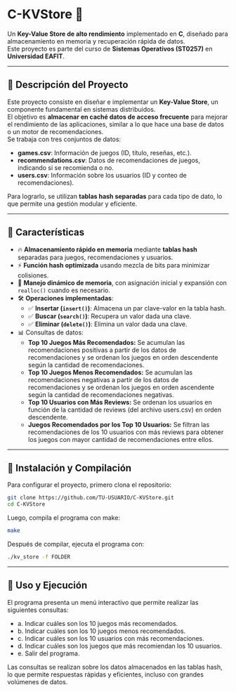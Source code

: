 # C-KVStore 🚀  

Un **Key-Value Store de alto rendimiento** implementado en **C**, diseñado para almacenamiento en memoria y recuperación rápida de datos.  
Este proyecto es parte del curso de **Sistemas Operativos (ST0257)** en **Universidad EAFIT**.

---

## **📌 Descripción del Proyecto**  
Este proyecto consiste en diseñar e implementar un **Key-Value Store**, un componente fundamental en sistemas distribuidos.  
El objetivo es **almacenar en caché datos de acceso frecuente** para mejorar el rendimiento de las aplicaciones, similar a lo que hace una base de datos o un motor de recomendaciones.  
Se trabaja con tres conjuntos de datos:  
- **games.csv**: Información de juegos (ID, título, reseñas, etc.).  
- **recommendations.csv**: Datos de recomendaciones de juegos, indicando si se recomienda o no.  
- **users.csv**: Información sobre los usuarios (ID y conteo de recomendaciones).

Para lograrlo, se utilizan **tablas hash separadas** para cada tipo de dato, lo que permite una gestión modular y eficiente.

---

## **📌 Características**  
- 🔥 **Almacenamiento rápido en memoria** mediante **tablas hash** separadas para juegos, recomendaciones y usuarios.  
- ⚡ **Función hash optimizada** usando mezcla de bits para minimizar colisiones.  
- 🚀 **Manejo dinámico de memoria**, con asignación inicial y expansión con `realloc()` cuando es necesario.  
- 🛠 **Operaciones implementadas**:  
  - ✅ **Insertar (`insert()`)**: Almacena un par clave-valor en la tabla hash.  
  - ✅ **Buscar (`search()`)**: Recupera un valor dada una clave.  
  - ✅ **Eliminar (`delete()`)**: Elimina un valor dada una clave.  
- 📊 Consultas de datos:
  - **Top 10 Juegos Más Recomendados:** Se acumulan las recomendaciones positivas a partir de los datos de recomendaciones y se ordenan los juegos en orden descendente según la cantidad de recomendaciones.
  - **Top 10 Juegos Menos Recomendados:** Se acumulan las recomendaciones negativas a partir de los datos de recomendaciones y se ordenan los juegos en orden ascendente según la cantidad de recomendaciones negativas.
  - **Top 10 Usuarios con Más Reviews:** Se ordenan los usuarios en función de la cantidad de reviews (del archivo users.csv) en orden descendente.
  - **Juegos Recomendados por los Top 10 Usuarios:** Se filtran las recomendaciones de los 10 usuarios con más reviews para obtener los juegos con mayor cantidad de recomendaciones entre ellos.

---

## **📌 Instalación y Compilación**  
Para configurar el proyecto, primero clona el repositorio:
```sh
git clone https://github.com/TU-USUARIO/C-KVStore.git
cd C-KVStore
```
Luego, compila el programa con make:
```sh
make
```
Después de compilar, ejecuta el programa con:
```sh
./kv_store -f FOLDER
```

---

## **📌 Uso y Ejecución**
El programa presenta un menú interactivo que permite realizar las siguientes consultas:
- a. Indicar cuáles son los 10 juegos más recomendados.
- b. Indicar cuáles son los 10 juegos menos recomendados.
- c. Indicar cuáles son los 10 usuarios con más recomendaciones.
- d. Indicar cuáles son los juegos que más recomiendan los 10 usuarios.
- e. Salir del programa.

Las consultas se realizan sobre los datos almacenados en las tablas hash, lo que permite respuestas rápidas y eficientes, incluso con grandes volúmenes de datos.
